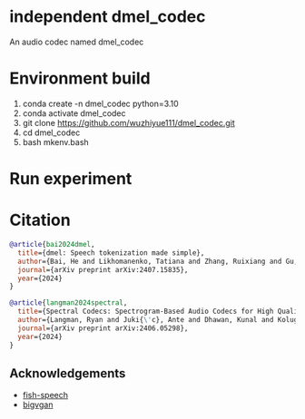 # independent dmel_codec
An audio codec named dmel_codec

# Environment build
1. conda create -n dmel_codec python=3.10
2. conda activate dmel_codec
3. git clone https://github.com/wuzhiyue111/dmel_codec.git
4. cd dmel_codec
5. bash mkenv.bash

# Run experiment


# Citation
```bibtex
@article{bai2024dmel,
  title={dmel: Speech tokenization made simple},
  author={Bai, He and Likhomanenko, Tatiana and Zhang, Ruixiang and Gu, Zijin and Aldeneh, Zakaria and Jaitly, Navdeep},
  journal={arXiv preprint arXiv:2407.15835},
  year={2024}
}
```

```bibtex
@article{langman2024spectral,
  title={Spectral Codecs: Spectrogram-Based Audio Codecs for High Quality Speech Synthesis},
  author={Langman, Ryan and Juki{\'c}, Ante and Dhawan, Kunal and Koluguri, Nithin Rao and Ginsburg, Boris},
  journal={arXiv preprint arXiv:2406.05298},
  year={2024}
}
```

## Acknowledgements
- [fish-speech](https://github.com/fishaudio/fish-speech)
- [bigvgan](https://github.com/NVIDIA/BigVGAN)
